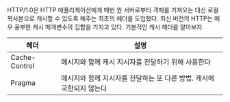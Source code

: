 HTTP/1.0은 HTTP 애플리케이션에게 매번 원 서버로부터 객체를 가져오는 대신 로컬 복사본으로 캐시할 수 있도록 해주는 최초의 헤더를 도입했다. 최신 버전의 HTTP는 매우 풍부한 캐시 매개변수의 집합을 가지고 있다. 기본적인 캐시 헤더를 알아보자.

|헤더|설명|
|---|---|
|Cache-Control|메시지와 함께 캐시 지시자를 전달하기 위해 사용한다|
|Pragma|메시지와 함께 지시자를 전달하는 또 다른 방법. 캐시에 국한되지 않는다|
